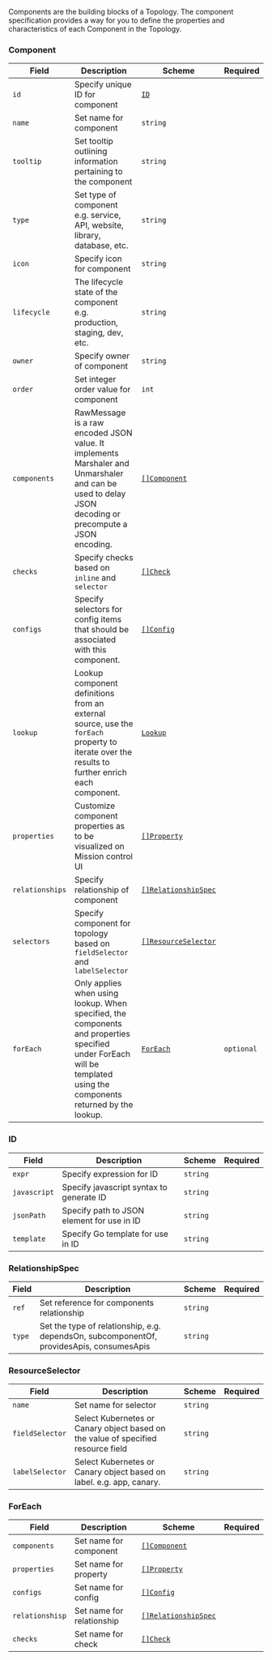 Components are the building blocks of a Topology. The component specification provides a way for you to define the properties and characteristics of each Component in the Topology.

### Component

| Field           | Description                                                                                                                                                          | Scheme                                    | Required   |
| --------------- | -------------------------------------------------------------------------------------------------------------------------------------------------------------------- | ----------------------------------------- | ---------- |
| `id`            | Specify unique ID for component                                                                                                                                      | [`ID`](#id)                               |            |
| `name`          | Set name for component                                                                                                                                               | `string`                                  |            |
| `tooltip`       | Set tooltip outlining information pertaining to the component                                                                                                        | `string`                                  |            |
| `type`          | Set type of component e.g. service, API, website, library, database, etc.                                                                                            | `string`                                  |            |
| `icon`          | Specify icon for component                                                                                                                                           | `string`                                  |            |
| `lifecycle`     | The lifecycle state of the component e.g. production, staging, dev, etc.                                                                                             | `string`                                  |            |
| `owner`         | Specify owner of component                                                                                                                                           | `string`                                  |            |
| `order`         | Set integer order value for component                                                                                                                                | `int`                                     |            |
| `components`    | RawMessage is a raw encoded JSON value. It implements Marshaler and Unmarshaler and can be used to delay JSON decoding or precompute a JSON encoding.                | [`[]Component`](#component)               |            |
| `checks`        | Specify checks based on `inline` and `selector`                                                                                                                      | [`[]Check`](./health-checks.md#check)     |            |
| `configs`       | Specify selectors for config items that should be associated with this component.                                                                                    | [`[]Config`](./config.md#config)          |            |
| `lookup`        | Lookup component definitions from an external source, use the `forEach` property to iterate over the results to further enrich each component.                       | [`Lookup`](lookup.md#lookup)              |            |
| `properties`    | Customize component properties as to be visualized on Mission control UI                                                                                          | [`[]Property`](./property.md#property)    |            |
| `relationships` | Specify relationship of component                                                                                                                                    | [`[]RelationshipSpec`](#relationshipspec) |            |
| `selectors`     | Specify component for topology based on `fieldSelector` and `labelSelector`                                                                                          | [`[]ResourceSelector`](#resourceselector) |            |
| `forEach`       | Only applies when using lookup. When specified, the components and properties specified under ForEach will be templated using the components returned by the lookup. | [`ForEach`](#foreach)                     | `optional` |

### ID

| Field        | Description                                | Scheme   | Required |
| ------------ | ------------------------------------------ | -------- | -------- |
| `expr`       | Specify expression for ID                  | `string` |          |
| `javascript` | Specify javascript syntax to generate ID   | `string` |          |
| `jsonPath`   | Specify path to JSON element for use in ID | `string` |          |
| `template`   | Specify Go template for use in ID          | `string` |          |

### RelationshipSpec

| Field  | Description                                                                              | Scheme   | Required |
| ------ | ---------------------------------------------------------------------------------------- | -------- | -------- |
| `ref`  | Set reference for components relationship                                                | `string` |          |
| `type` | Set the type of relationship, e.g. dependsOn, subcomponentOf, providesApis, consumesApis | `string` |          |

### ResourceSelector

| Field           | Description                                                                       | Scheme   | Required |
| --------------- | --------------------------------------------------------------------------------- | -------- | -------- |
| `name`          | Set name for selector                                                             | `string` |          |
| `fieldSelector` | Select Kubernetes or Canary object based on the value of specified resource field | `string` |          |
| `labelSelector` | Select Kubernetes or Canary object based on label. e.g. app, canary.              | `string` |          |

### ForEach

| Field           | Description               | Scheme                                    | Required |
| --------------- | ------------------------- | ----------------------------------------- | -------- |
| `components`    | Set name for component    | [`[]Component`](#component)               |          |
| `properties`    | Set name for property     | [`[]Property`](#property)                 |          |
| `configs`       | Set name for config       | [`[]Config`](#config)                     |          |
| `relationshisp` | Set name for relationship | [`[]RelationshipSpec`](#relationshipspec) |          |
| `checks`        | Set name for check        | [`[]Check`](./health-checks.md#check)     |          |
